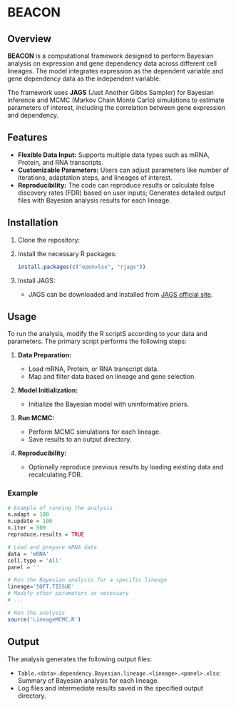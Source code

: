 # BEACON

## Overview

**BEACON** is a computational framework designed to perform Bayesian analysis on expression and gene dependency data across different cell lineages. The model integrates expression as the dependent variable and gene dependency data as the independent variable.

The framework uses **JAGS** (Just Another Gibbs Sampler) for Bayesian inference and MCMC (Markov Chain Monte Carlo) simulations to estimate parameters of interest, including the correlation between gene expression and dependency.

## Features

- **Flexible Data Input:** Supports multiple data types such as mRNA, Protein, and RNA transcripts.
- **Customizable Parameters:** Users can adjust parameters like number of iterations, adaptation steps, and lineages of interest.
- **Reproducibility:** The code can reproduce results or calculate false discovery rates (FDR) based on user inputs; Generates detailed output files with Bayesian analysis results for each lineage.

## Installation

1. Clone the repository:

2. Install the necessary R packages:
   ```R
   install.packages(c("openxlsx", "rjags"))
   ```
   
3. Install JAGS:
   - JAGS can be downloaded and installed from [JAGS official site](https://sourceforge.net/projects/mcmc-jags/).

## Usage

To run the analysis, modify the R scriptS according to your data and parameters. The primary script performs the following steps:

1. **Data Preparation:**
   - Load mRNA, Protein, or RNA transcript data.
   - Map and filter data based on lineage and gene selection.
   
2. **Model Initialization:**
   - Initialize the Bayesian model with uninformative priors.
   
3. **Run MCMC:**
   - Perform MCMC simulations for each lineage.
   - Save results to an output directory.
   
4. **Reproducibility:**
   - Optionally reproduce previous results by loading existing data and recalculating FDR.
   
### Example

```R
# Example of running the analysis
n.adapt = 100
n.update = 100
n.iter = 500
reproduce.results = TRUE

# Load and prepare mRNA data
data = 'mRNA'
cell.type = 'All'
panel = ''

# Run the Bayesian analysis for a specific lineage
lineage='SOFT.TISSUE'
# Modify other parameters as necessary
# ...

# Run the analysis
source('LineageMCMC.R')
```

## Output

The analysis generates the following output files:
- `Table.<data>.dependency.Bayesian.lineage.<lineage>.<panel>.xlsx`: Summary of Bayesian analysis for each lineage.
- Log files and intermediate results saved in the specified output directory.
